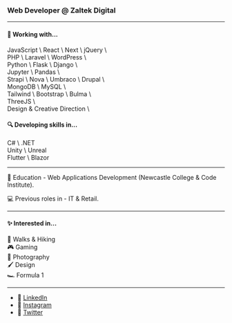 ### Web Developer @ Zaltek Digital

---

#### 💪 Working with... <br />
JavaScript \ React \ Next \ jQuery \ <br />
PHP \ Laravel \ WordPress \ <br />
Python \ Flask \ Django \ <br />
Jupyter \ Pandas \ <br />
Strapi \ Nova \ Umbraco \ Drupal \ <br />
MongoDB \ MySQL \ <br />
Tailwind \ Bootstrap \ Bulma \ <br />
ThreeJS \ <br />
Design & Creative Direction \ <br />

#### 🔍 Developing skills in... <br />
C# \ .NET  <br />
Unity \ Unreal  <br />
Flutter \ Blazor  <br />

---

🏫  Education - Web Applications Development (Newcastle College & Code Institute). 

💻 Previous roles in - IT & Retail.

---

####  ✨ Interested in... <br />
:hiking_boot: Walks & Hiking <br />
:video_game: Gaming <br />
:camera_flash: Photography <br /> 
:paintbrush: Design <br />
:racing_car: Formula 1 <br />

---

- 🔗 [LinkedIn](https://www.linkedin.com/in/pshepherd90/)
- 🔗 [Instagram](https://www.instagram.com/shepuk/)
- 🔗 [Twitter](https://twitter.com/paulsheppp)


<!---
shepuk/shepuk is a ✨ special ✨ repository because its `README.md` (this file) appears on your GitHub profile.
You can click the Preview link to take a look at your changes.
--->
